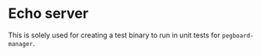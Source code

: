 # Echo server

This is solely used for creating a test binary to run in unit tests for `pegboard-manager`.

